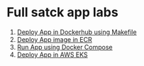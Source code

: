 # Full satck app labs

1. [Deploy App in Dockerhub using Makefile](https://github.com/poridhiEng/poridhi-labs/tree/main/Poridhi%20Labs/Full-stack-app/Docker%20Image%20using%20Makefile)
2. [Deploy App image in ECR ](https://github.com/poridhiEng/poridhi-labs/tree/main/Poridhi%20Labs/Full-stack-app/Deploy%20React-NodeJS%20app%20in%20ECR)
3. [Run App using Docker Compose](https://github.com/poridhiEng/poridhi-labs/tree/main/Poridhi%20Labs/Full-stack-app/Deploy%20App%20Using%20Docker%20Compose)
4. [Deploy App in AWS EKS](https://github.com/poridhiEng/poridhi-labs/tree/main/Poridhi%20Labs/Full-stack-app/Deploy%20App%20in%20EKS)
